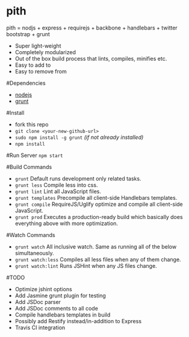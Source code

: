 pith
====

pith = nodjs + express + requirejs + backbone + handlebars + twitter bootstrap + grunt

- Super light-weight
- Completely modularized
- Out of the box build process that lints, compiles, minifies etc.
- Easy to add to
- Easy to remove from

#Dependencies
- [nodejs](http://nodejs.org)
- [grunt](http://gruntjs.com)

#Install
- fork this repo
- `git clone <your-new-github-url>`
- `sudo npm install -g grunt` *(if not already installed)*
- `npm install`

#Run Server
`npm start`

#Build Commands
- `grunt` Default runs development only related tasks.
- `grunt less` Compile less into css.
- `grunt lint` Lint all JavaScript files.
- `grunt templates` Precompile all client-side Handlebars templates.
- `grunt compile` RequireJS/Uglify optimize and compile all client-side JavaScript.
- `grunt prod` Executes a production-ready build which basically does everything above with more optimization.

#Watch Commands
- `grunt watch` All inclusive watch. Same as running all of the below
  simultaneously.
- `grunt watch:less` Compiles all less files when any of them change.
- `grunt watch:lint` Runs JSHint when any JS files change.

#TODO
- Optimize jshint options
- Add Jasmine grunt plugin for testing
- Add JSDoc parser
- Add JSDoc comments to all code
- Compile handlebars templates in build
- Possibly add Restify instead/in-addition to Express
- Travis CI integration
